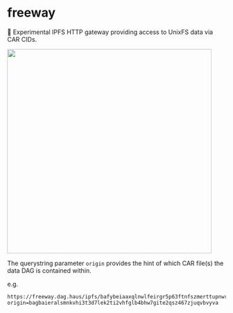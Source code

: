 # freeway

🧪 Experimental IPFS HTTP gateway providing access to UnixFS data via CAR CIDs.

<img src="https://w3s.link/ipfs/bafybeibbcsx634rh4ignnxwttgj2xbpmc7f42l7zlp2lcuhz2tugjbdaoy/freeway-diagram.png" width="471" />

The querystring parameter `origin` provides the hint of which CAR file(s) the data DAG is contained within.

e.g.

```
https://freeway.dag.haus/ipfs/bafybeiaaxqlnwlfeirgr5p63ftnfszmerttupnwrim52h4zv2tfpntbjdy/data.txt?origin=bagbaieralsmnkvhi3t3d7lek2ti2vhfglb4bhw7gite2qsz467zjuqvbvyva
```
